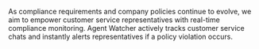 As compliance requirements and company policies continue to evolve, we aim to empower customer service representatives with real-time compliance monitoring. Agent Watcher actively tracks customer service chats and instantly alerts representatives if a policy violation occurs.
